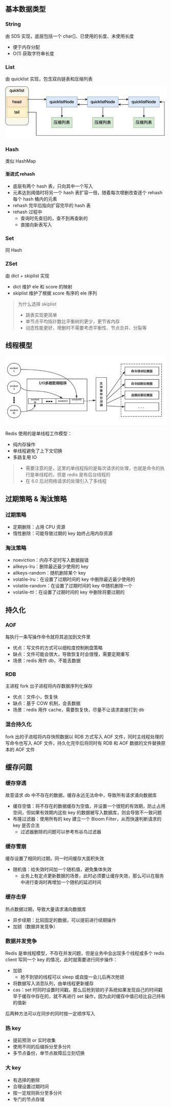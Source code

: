 ## 基本数据类型

### String

由 SDS 实现，底层包括一个 char[]、已使用的长度、未使用长度
* 便于内存分配
* O(1) 获取字符串长度

### List

由 quicklist 实现，包含双向链表和压缩列表

![](./image/quicklist.png)

### Hash

类似 HashMap

#### 渐进式 rehash

* 底层有两个 hash 表，只向其中一个写入
* 元素达到阈值时将另一个 hash 表扩容一倍，随着每次增删改查逐个 rehash 每个 hash 桶内的元素
* rehash 完毕后指向扩容完毕的 hash 表
* rehash 过程中
	* 查询时先查旧的，查不到再查新的
	* 直接向新表写入

### Set

同 Hash

### ZSet

由 dict + skiplist 实现
* dict 维护 ele 和 score 的映射
* skiplist 维护了根据 score 有序的 ele 序列

> 为什么选择 skiplist
> * 跳表实现更简单
> * 单节点平均指针数比平衡树的更少，更节省内存
> * 动态性能更好，增删时不需要考虑平衡性、节点合并、分裂等

## 线程模型

![](./image/thread_model.jpg)

Redis 使用的是单线程工作模型：

* 纯内存操作
* 单线程避免了上下文切换
* 多路复用 IO

> * 需要注意的是，这里的单线程指的是每次请求的处理，也就是命令的执行是单线程的，但是 redis 是有后台线程的
> * 在 6.0 后对网络请求的处理引入了多线程

## 过期策略 & 淘汰策略

### 过期策略

* 定期删除：占用 CPU 资源
* 惰性删除：可能导致过期的 key 始终占用内存资源

### 淘汰策略

* noeviction：内存不足时写入数据报错
* allkeys-lru：删除最近最少使用的 key
* allkeys-random：随机删除某个 key
* volatile-lru：在设置了过期时间的 key 中删除最近最少使用的
* volatile-random：在设置了过期时间的 key 中随机删除一个
* volatile-ttl：在设置了过期时间的 key 中删除将要过期的

## 持久化

### AOF

每执行一条写操作命令就将其追加到文件里
* 优点：写文件的方式可以细粒度控制刷盘策略
* 缺点：文件可能会很大，导致恢复时会很慢，需要定期重写
* 场景：redis 用作 db，不能丢数据

### RDB

主进程 fork 出子进程将内存数据序列化保存
* 优点：文件小，恢复快
* 缺点：基于 COW 机制，会丢数据
* 场景：redis 用作 cache，需要恢复快，尽量不让请求直接打到 db

### 混合持久化

fork 出的子进程将内存快照数据以 RDB 方式写入 AOF 文件，同时主线程处理的写命令也写入 AOF 文件，持久化完毕后将同时有 RDB 和 AOF 数据的文件替换原本的 AOF 文件

## 缓存问题

### 缓存穿透

故意请求 db 中不存在的数据，缓存永远无法命中，导致所有请求涌向数据库
* 缓存空值：将不存在的数据缓存为空值，并设置一个很短的有效期，防止占用空间，但如果有效期内这些 key 的数据被写入数据库，则会导致不一致问题
* 布隆过滤器：使用所有的 key 建立一个 Bloom Filter，从而快速判断请求的 key 是否合法
	* 过滤器删除的问题可以参考布谷鸟过滤器

### 缓存雪崩

缓存设置了相同的过期，同一时间缓存大面积失效
* 随机值：给失效时间加一个随机值，避免集体失效
	* 业务上有定点更新数据的场景，此时必须要让缓存失效，那么可以在服务中进行查询时再增加一个随机的延迟时间

### 缓存击穿

热点数据过期，导致大量请求涌向数据库
* 异步续期：比较固定的数据，可以提前进行续期操作
* 加锁（数据并发竞争）

### 数据并发竞争

Redis 是单线程模型，不存在并发问题，但是业务中会出现多个线程或多个 redis client 写同一个 key 的情况，此时就需要进行同步操作：

* 加锁
	* 抢不到锁的线程可以 sleep 或自旋一会儿后再次抢锁
* 将数据写入消息队列，由单线程更新缓存
* cas：set 时同时设置时间戳，那么后抢到锁的子系统如果发现自己的时间戳早于缓存中存在的，就不再进行 set 操作，因为此时缓存中值已经比自己持有的值新

后两种方法可以在同步的同时按一定顺序写入

### 热 key

* 提前预测 or 实时收集
* 使用不同的后缀拆分至多分片
* 多节点备份，单节点故障后立刻切换

### 大 key

* 有选择的删除
* 合理设置过期时间
* 按一定规则拆分至多分片
* 专门的节点存储